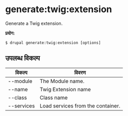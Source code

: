 # generate:twig:extension
Generate a Twig extension.

**प्रयोग:**
```
$ drupal generate:twig:extension [options]
```

## उपलब्ध विकल्प
विकल्प | विवरण
-------|-------------
--module | The Module name.
--name | Twig Extension name
--class | Class name
--services | Load services from the container.
